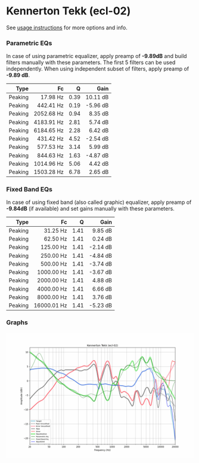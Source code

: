 # Kennerton Tekk (ecl-02)
See [usage instructions](https://github.com/jaakkopasanen/AutoEq#usage) for more options and info.

### Parametric EQs
In case of using parametric equalizer, apply preamp of **-9.89dB** and build filters manually
with these parameters. The first 5 filters can be used independently.
When using independent subset of filters, apply preamp of **-9.89 dB**.

| Type    | Fc         |    Q | Gain     |
|--------:|-----------:|-----:|---------:|
| Peaking | 17.98 Hz   | 0.39 | 10.11 dB |
| Peaking | 442.41 Hz  | 0.19 | -5.96 dB |
| Peaking | 2052.68 Hz | 0.94 | 8.35 dB  |
| Peaking | 4183.91 Hz | 2.81 | 5.74 dB  |
| Peaking | 6184.65 Hz | 2.28 | 6.42 dB  |
| Peaking | 431.42 Hz  | 4.52 | -2.54 dB |
| Peaking | 577.53 Hz  | 3.14 | 5.99 dB  |
| Peaking | 844.63 Hz  | 1.63 | -4.87 dB |
| Peaking | 1014.96 Hz | 5.06 | 4.42 dB  |
| Peaking | 1503.28 Hz | 6.78 | 2.65 dB  |

### Fixed Band EQs
In case of using fixed band (also called graphic) equalizer, apply preamp of **-9.84dB**
(if available) and set gains manually with these parameters.

| Type    | Fc          |    Q | Gain     |
|--------:|------------:|-----:|---------:|
| Peaking | 31.25 Hz    | 1.41 | 9.85 dB  |
| Peaking | 62.50 Hz    | 1.41 | 0.24 dB  |
| Peaking | 125.00 Hz   | 1.41 | -2.14 dB |
| Peaking | 250.00 Hz   | 1.41 | -4.84 dB |
| Peaking | 500.00 Hz   | 1.41 | -3.74 dB |
| Peaking | 1000.00 Hz  | 1.41 | -3.67 dB |
| Peaking | 2000.00 Hz  | 1.41 | 4.88 dB  |
| Peaking | 4000.00 Hz  | 1.41 | 6.66 dB  |
| Peaking | 8000.00 Hz  | 1.41 | 3.76 dB  |
| Peaking | 16000.01 Hz | 1.41 | -5.23 dB |

### Graphs
![](./Kennerton%20Tekk%20(ecl-02).png)